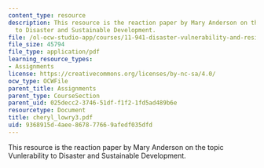 ```yaml
---
content_type: resource
description: This resource is the reaction paper by Mary Anderson on the topic Vunlerability
  to Disaster and Sustainable Development.
file: /ol-ocw-studio-app/courses/11-941-disaster-vulnerability-and-resilience-spring-2005/9368915d4aee867877669afedf035dfd_cheryl_lowry3.pdf
file_size: 45794
file_type: application/pdf
learning_resource_types:
- Assignments
license: https://creativecommons.org/licenses/by-nc-sa/4.0/
ocw_type: OCWFile
parent_title: Assignments
parent_type: CourseSection
parent_uid: 025decc2-3746-51df-f1f2-1fd5ad489b6e
resourcetype: Document
title: cheryl_lowry3.pdf
uid: 9368915d-4aee-8678-7766-9afedf035dfd
---
```

This resource is the reaction paper by Mary Anderson on the topic Vunlerability to Disaster and Sustainable Development.